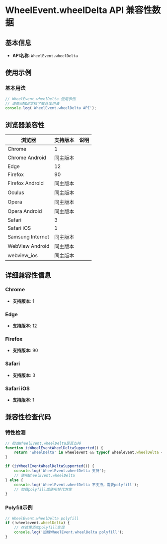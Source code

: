 # WheelEvent.wheelDelta API 兼容性数据

## 基本信息

- **API名称**: `WheelEvent.wheelDelta`

## 使用示例

### 基本用法

```javascript
// WheelEvent.wheelDelta 使用示例
// 请查阅MDN文档了解具体用法
console.log('WheelEvent.wheelDelta API');
```

## 浏览器兼容性

| 浏览器 | 支持版本 | 说明 |
|--------|----------|------|
| Chrome | 1 |  |
| Chrome Android | 同主版本 |  |
| Edge | 12 |  |
| Firefox | 90 |  |
| Firefox Android | 同主版本 |  |
| Oculus | 同主版本 |  |
| Opera | 同主版本 |  |
| Opera Android | 同主版本 |  |
| Safari | 3 |  |
| Safari iOS | 1 |  |
| Samsung Internet | 同主版本 |  |
| WebView Android | 同主版本 |  |
| webview_ios | 同主版本 |  |

## 详细兼容性信息

### Chrome

- **支持版本**: 1

### Edge

- **支持版本**: 12

### Firefox

- **支持版本**: 90

### Safari

- **支持版本**: 3

### Safari iOS

- **支持版本**: 1

## 兼容性检查代码

### 特性检测

```javascript
// 检查WheelEvent.wheelDelta是否支持
function isWheelEventWheelDeltaSupported() {
    return 'wheelDelta' in wheelevent && typeof wheelevent.wheelDelta === 'function';
}

if (isWheelEventWheelDeltaSupported()) {
    console.log('WheelEvent.wheelDelta 支持');
    // 使用WheelEvent.wheelDelta
} else {
    console.log('WheelEvent.wheelDelta 不支持，需要polyfill');
    // 加载polyfill或使用替代方案
}
```

### Polyfill示例

```javascript
// WheelEvent.wheelDelta polyfill
if (!wheelevent.wheelDelta) {
    // 在这里添加polyfill实现
    console.log('加载WheelEvent.wheelDelta polyfill');
}
```

